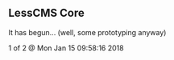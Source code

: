 LessCMS Core
------------

It has begun... (well, some prototyping anyway)

1 of 2 @ Mon Jan 15 09:58:16 2018
